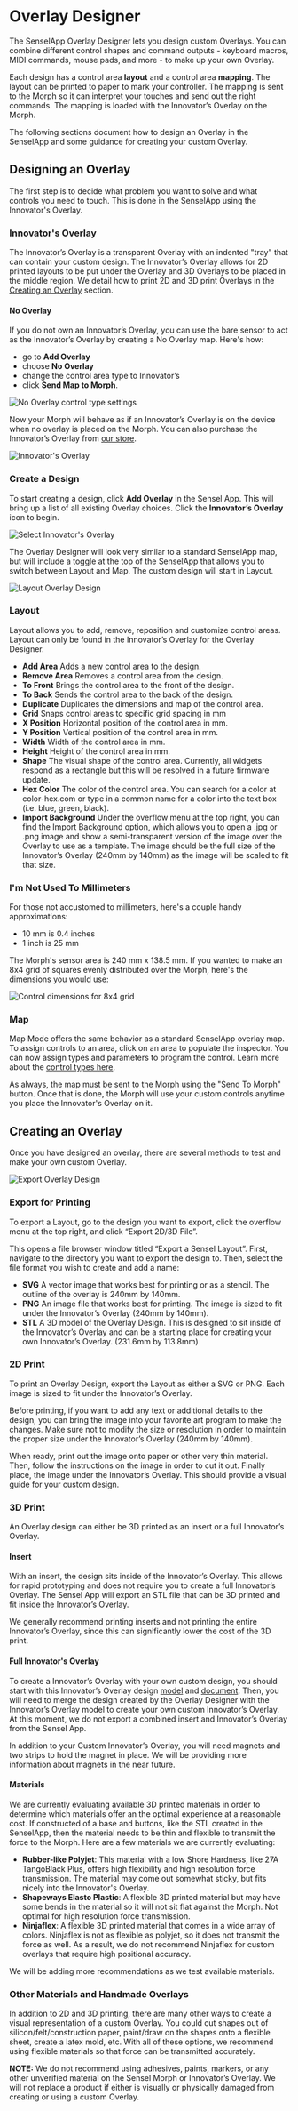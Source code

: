 # Overlay Designer
The SenselApp Overlay Designer lets you design custom Overlays. You can combine different control shapes and command outputs - keyboard macros, MIDI commands, mouse pads, and more - to make up your own Overlay. 

Each design has a control area **layout** and a control area **mapping**. The layout can be printed to paper to mark your controller. The mapping is sent to the Morph so it can interpret your touches and send out the right commands. The mapping is loaded with the Innovator’s Overlay on the Morph.

The following sections document how to design an Overlay in the SenselApp and some guidance for creating your custom Overlay.

## Designing an Overlay
The first step is to decide what problem you want to solve and what controls you need to touch. This is done in the SenselApp using the Innovator's Overlay.

### Innovator's Overlay

The Innovator’s Overlay is a transparent Overlay with an indented "tray" that can contain your custom design. The Innovator’s Overlay allows for 2D printed layouts to be put under the Overlay and 3D Overlays to be placed in the middle region. We detail how to print 2D and 3D print Overlays in the [Creating an Overlay](#creating-an-overlay) section.

#### No Overlay
If you do not own an Innovator’s Overlay, you can use the bare sensor to act as the Innovator’s Overlay by creating a No Overlay map. Here's how:
 
* go to **Add Overlay**
* choose **No Overlay**
* change the control area type to Innovator’s
* click **Send Map to Morph**. 

![No Overlay control type settings](img/morphapp_no_control_type.jpg)

Now your Morph will behave as if an Innovator’s Overlay is on the device when no overlay is placed on the Morph. You can also purchase the Innovator’s Overlay from [our store](https://sensel.com/collections/overlays/products/innovators-overlay).

![Innovator's Overlay](img/overlay_innovator_callouts.jpg)

### Create a Design

To start creating a design, click **Add Overlay** in the Sensel App. This will bring up a list of all existing Overlay choices. Click the **Innovator’s Overlay** icon to begin. 

![Select Innovator's Overlay](img/morphapp_select_overlay.jpg)

The Overlay Designer will look very similar to a standard SenselApp map, but will include a toggle at the top of the SenselApp that allows you to switch between Layout and Map. The custom design will start in Layout.

![Layout Overlay Design](img/morphapp_io_layout.jpg)

### Layout

Layout allows you to add, remove, reposition and customize control areas. Layout can only be found in the Innovator’s Overlay for the Overlay Designer.

* **Add Area** Adds a new control area to the design.
* **Remove Area** Removes a control area from the design.
* **To Front** Brings the control area to the front of the design.
* **To Back** Sends the control area to the back of the design.
* **Duplicate** Duplicates the dimensions and map of the control area.
* **Grid** Snaps control areas to specific grid spacing in mm
* **X Position** Horizontal position of the control area in mm.
* **Y Position** Vertical position of the control area in mm.
* **Width** Width of the control area in mm.
* **Height** Height of the control area in mm.
* **Shape** The visual shape of the control area. Currently, all widgets respond as a rectangle but this will be resolved in a future firmware update.
* **Hex Color** The color of the control area. You can search for a color at color-hex.com or type in a common name for a color into the text box (i.e. blue, green, black).
* **Import Background** Under the overflow menu at the top right, you can find the Import Background option, which allows you to open a .jpg or .png image and show a semi-transparent version of the image over the Overlay to use as a template. The image should be the full size of the Innovator’s Overlay (240mm by 140mm) as the image will be scaled to fit that size.

### I'm Not Used To Millimeters
For those not accustomed to millimeters, here's a couple handy approximations: 

* 10 mm is 0.4 inches
* 1 inch is 25 mm

The Morph's sensor area is 240 mm x 138.5 mm. If you wanted to make an 8x4 grid of squares evenly distributed over the Morph, here's the dimensions you would use:

![Control dimensions for 8x4 grid](img/od_dimensions_example.png)

### Map

Map Mode offers the same behavior as a standard SenselApp overlay map. To assign controls to an area, click on an area to populate the inspector. You can now assign types and parameters to program the control. Learn more about the [control types here](http://guide.sensel.com/app/#control-types).

As always, the map must be sent to the Morph using the "Send To Morph" button. Once that is done, the Morph will use your custom controls anytime you place the Innovator's Overlay on it.

## Creating an Overlay

Once you have designed an overlay, there are several methods to test and make your own custom Overlay.

![Export Overlay Design](img/morphapp_export_layout.jpg)

### Export for Printing

To export a Layout, go to the design you want to export, click the overflow menu at the top right, and click “Export 2D/3D File”. 

This opens a file browser window titled “Export a Sensel Layout”. First, navigate to the directory you want to export the design to. Then, select the file format you wish to create and add a name:

* **SVG** A vector image that works best for printing or as a stencil. The outline of the overlay is 240mm by 140mm.
* **PNG** An image file that works best for printing. The image is sized to fit under the Innovator’s Overlay (240mm by 140mm).
* **STL** A 3D model of the Overlay Design. This is designed to sit inside of the Innovator’s Overlay and can be a starting place for creating your own Innovator’s Overlay. (231.6mm by 113.8mm)

### 2D Print

To print an Overlay Design, export the Layout as either a SVG or PNG. Each image is sized to fit under the Innovator’s Overlay.

Before printing, if you want to add any text or additional details to the design, you can bring the image into your favorite art program to make the changes. Make sure not to modify the size or resolution in order to maintain the proper size under the Innovator’s Overlay (240mm by 140mm).

When ready, print out the image onto paper or other very thin material. Then, follow the instructions on the image in order to cut it out. Finally place, the image under the Innovator’s Overlay. This should provide a visual guide for your custom design.

### 3D Print

An Overlay design can either be 3D printed as an insert or a full Innovator’s Overlay.

#### Insert

With an insert, the design sits inside of the Innovator’s Overlay. This allows for rapid prototyping and does not require you to create a full Innovator’s Overlay. The Sensel App will export an STL file that can be 3D printed and fit inside the Innovator’s Overlay. 

We generally recommend printing inserts and not printing the entire Innovator’s Overlay, since this can significantly lower the cost of the 3D print.

#### Full Innovator's Overlay

To create a Innovator’s Overlay with your own custom design, you should start with this Innovator’s Overlay design [model](https://drive.google.com/file/d/1tyvCzdeXae0IyEFUMgDJIL8ylRp8XKrd/view?usp=sharing) and [document](https://drive.google.com/file/d/1kN70wA4Vi7Ol88b5CRPtEdXD8ndPgy0d/view?usp=sharing). Then, you will need to merge the design created by the Overlay Designer with the Innovator’s Overlay model to create your own custom Innovator’s Overlay. At this moment, we do not export a combined insert and Innovator’s Overlay from the Sensel App.

In addition to your Custom Innovator’s Overlay, you will need magnets and two strips to hold the magnet in place. We will be providing more information about magnets in the near future.

#### Materials

We are currently evaluating available 3D printed materials in order to determine which materials offer an the optimal experience at a reasonable cost. If constructed of a base and buttons, like the STL created in the SenselApp, then the material needs to be thin and flexible to transmit the force to the Morph. Here are a few materials we are currently evaluating:

* **Rubber-like Polyjet**: This material with a low Shore Hardness, like 27A TangoBlack Plus, offers high flexibility and high resolution force transmission. The material may come out somewhat sticky, but fits nicely into the Innovator's Overlay.
* **Shapeways Elasto Plastic**: A flexible 3D printed material but may have some bends in the material so it will not sit flat against the Morph. Not optimal for high resolution force transmission.
* **Ninjaflex**: A flexible 3D printed material that comes in a wide array of colors. Ninjaflex is not as flexible as polyjet, so it does not transmit the force as well. As a result, we do not recommend Ninjaflex for custom overlays that require high positional accuracy.

We will be adding more recommendations as we test available materials.

### Other Materials and Handmade Overlays

In addition to 2D and 3D printing, there are many other ways to create a visual representation of a custom Overlay. You could cut shapes out of silicon/felt/construction paper, paint/draw on the shapes onto a flexible sheet, create a latex mold, etc. With all of these options, we recommend using flexible materials so that force can be transmitted accurately. 

**NOTE:** We do not recommend using adhesives, paints, markers, or any other unverified material on the Sensel Morph or Innovator’s Overlay. We will not replace a product if either is visually or physically damaged from creating or using a custom Overlay.
